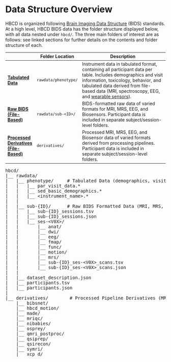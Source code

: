 
# Data Structure Overview

HBCD is organized following [Brain Imaging Data Structure](https://bids-specification.readthedocs.io/en/stable/) (BIDS) standards. At a high level, HBCD BIDS data has the folder structure displayed below, with all data nested under `hbcd/`. The three main folders of interest are as follows: see linked sections for further details on the contents and folder structure of each.

<table class="table-no-vertical-lines" style="width: 100%; border-collapse: collapse; table-layout: fixed; font-size: 14px;">
<thead>
<tr>
  <th style="width: 10%;">&nbsp;</th>
  <th style="width: 10%;">Folder Location</th>
  <th style="width: 70%;">Description</th>
</tr>
</thead>
<tbody>
<tr>
<td><a href="../phenotypes" target="_blank"><strong>Tabulated Data</strong></a></td>
<td><code>rawdata/phenotype/</code></td>
<td style="word-wrap: break-word; white-space: normal;">Instrument data in tabulated format, containing all participant data per table. Includes demographics and visit information, toxicology, behavior, and tabulated data derived from file-based data (MRI, spectroscopy, EEG, and <a href="../../instruments/sensors/wearsensors">wearable sensors</a>).</td>
</tr>
<tr>
<td><a href="../file-based-data/#raw-bids" target="_blank"><strong>Raw BIDS (File-Based)</strong></a></td>
<td><code>rawdata/sub-&lt;ID&gt;/</code></td>
<td style="word-wrap: break-word; white-space: normal;">BIDS-formatted raw data of varied formats for MRI, MRS, EEG, and Biosensors. Participant data is included in separate subject/session-level folders.</td>
</tr>
<tr>
<td><a href="../file-based-data/#processed-derivatives" target="_blank"><strong>Processed Derivatives (File-Based)</strong></a></td>
<td><code>derivatives/</code></td>
<td style="word-wrap: break-word; white-space: normal;">Processed MRI, MRS, EEG, and Biosensor data of varied formats derived from processing pipelines. Participant data is included in separate subject/session-level folders.</td>
</tr>
</tbody>
</table>

<pre class="folder-tree">
hbcd/
|__ rawdata/ 
|   |__ phenotype/     <span class="hashtag"># Tabulated Data (demographics, visit info, behavior, etc.)</span>
|   |   |__ par_visit_data.*
|   |   |__ sed_basic_demographics.*
|   |   |__ <span class="placeholder">&lt;instrument_name&gt;</span>.*
|   |
|   |__ sub-<span class="label">{ID}</span>/      <span class="hashtag"># Raw BIDS Formatted Data (MRI, MRS, EEG, & Biosensors)</span>
|   |   |__ sub-<span class="label">{ID}</span>_sessions.tsv
|   |   |__ sub-<span class="label">{ID}</span>_sessions.json
|   |   |__ ses-<span class="label">&lt;V0X&gt;</span>/
|   |       |__ anat/
|   |       |__ dwi/
|   |       |__ eeg/
|   |       |__ fmap/
|   |       |__ func/
|   |       |__ motion/
|   |       |__ mrs/
|   |       |__ sub-<span class="label">{ID}</span>_ses-<span class="label">&lt;V0X&gt;</span>_scans.tsv
|   |       |__ sub-<span class="label">{ID}</span>_ses-<span class="label">&lt;V0X&gt;</span>_scans.json
|   |
|   |__ dataset_description.json
|   |__ participants.tsv
|   |__ participants.json 
|
|__ derivatives/        <span class="hashtag"># Processed Pipeline Derivatives (MRI, MRS, EEG, & Biosensors)</span>
    |__ bibsnet/
    |__ hbcd_motion/
    |__ made/
    |__ mriqc/
    |__ nibabies/
    |__ osprey/
    |__ qmri_postproc/
    |__ qsiprep/
    |__ qsirecon/
    |__ symri/
    |__ xcp_d/
</pre>

<br>
